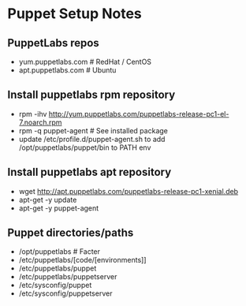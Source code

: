 # Puppet Setup Notes

## PuppetLabs repos
- yum.puppetlabs.com # RedHat / CentOS
- apt.puppetlabs.com # Ubuntu

## Install puppetlabs rpm repository

- rpm -ihv http://yum.puppetlabs.com/puppetlabs-release-pc1-el-7.noarch.rpm
- rpm -q puppet-agent # See installed package
- update /etc/profile.d/puppet-agent.sh to add /opt/puppetlabs/puppet/bin to PATH env

## Install puppetlabs apt repository

- wget http://apt.puppetlabs.com/puppetlabs-release-pc1-xenial.deb
- apt-get -y update
- apt-get -y puppet-agent

## Puppet directories/paths
- /opt/puppetlabs # Facter
- /etc/puppetlabs/[code/[environments]]
- /etc/puppetlabs/puppet
- /etc/puppetlabs/puppetserver
- /etc/sysconfig/puppet
- /etc/sysconfig/puppetserver